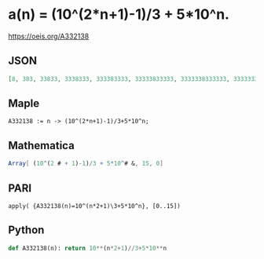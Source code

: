 # a\(n\) \= \(10^\(2\*n\+1\)\-1\)/3 \+ 5\*10^n\.
https://oeis.org/A332138
## JSON
```JSON
[8, 383, 33833, 3338333, 333383333, 33333833333, 3333338333333, 333333383333333, 33333333833333333, 3333333338333333333, 333333333383333333333, 33333333333833333333333, 3333333333338333333333333, 333333333333383333333333333, 33333333333333833333333333333, 3333333333333338333333333333333]
```
## Maple
```Maple
A332138 := n -> (10^(2*n+1)-1)/3+5*10^n;
```
## Mathematica
```Mathematica
Array[ (10^(2 # + 1)-1)/3 + 5*10^# &, 15, 0]
```
## PARI
```PARI
apply( {A332138(n)=10^(n*2+1)\3+5*10^n}, [0..15])
```
## Python
```Python
def A332138(n): return 10**(n*2+1)//3+5*10**n
```
